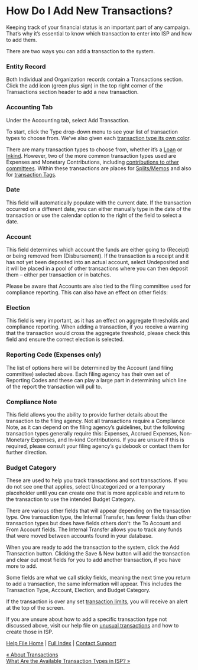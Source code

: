  How Do I Add New Transactions?
==========

Keeping track of your financial status is an important part of any campaign. That’s why it’s essential to know which transaction to enter into ISP and how to add them.

There are two ways you can add a transaction to the system.

### Entity Record ###

Both Individual and Organization records contain a Transactions section. Click the add icon (green plus sign) in the top right corner of the Transactions section header to add a new transaction.

### Accounting Tab ###

Under the Accounting tab, select Add Transaction.

To start, click the Type drop-down menu to see your list of transaction types to choose from. We’ve also given each [transaction type its own color](https://ispolitical.com/color-changes-on-the-add-transaction-screen/).

There are many transaction types to choose from, whether it’s a [Loan](https://ispolitical.com/how-do-i-add-a-loan-repayment-or-forgiveness/) or [Inkind](https://ispolitical.com/how-to-record-in-kind-made-transactions/). However, two of the more common transaction types used are Expenses and Monetary Contributions, including [contributions to other committees](https://ispolitical.com/how-do-i-add-a-contribution-to-other-committees/). Within these transactions are places for [Splits/Memos](https://ispolitical.com/what-are-memos-splits-and-how-do-i-add-them/) and also for [transaction Tags](https://ispolitical.com/what-are-transaction-tags-and-how-do-i-use-them/).

### Date ###

This field will automatically populate with the current date. If the transaction occurred on a different date, you can either manually type in the date of the transaction or use the calendar option to the right of the field to select a date.

### Account ###

This field determines which account the funds are either going to (Receipt) or being removed from (Disbursement). If the transaction is a receipt and it has not yet been deposited into an actual account, select Undeposited and it will be placed in a pool of other transactions where you can then deposit them – either per transaction or in batches.

Please be aware that Accounts are also tied to the filing committee used for compliance reporting. This can also have an effect on other fields:

### Election ###

This field is very important, as it has an effect on aggregate thresholds and compliance reporting. When adding a transaction, if you receive a warning that the transaction would cross the aggregate threshold, please check this field and ensure the correct election is selected.

### Reporting Code (Expenses only) ###

The list of options here will be determined by the Account (and filing committee) selected above. Each filing agency has their own set of Reporting Codes and these can play a large part in determining which line of the report the transaction will pull to.

### Compliance Note ###

This field allows you the ability to provide further details about the transaction to the filing agency. Not all transactions require a Compliance Note, as it can depend on the filing agency’s guidelines, but the following transaction types generally require this: Expenses, Accrued Expenses, Non-Monetary Expenses, and In-kind Contributions. If you are unsure if this is required, please consult your filing agency’s guidebook or contact them for further direction.

### Budget Category ###

These are used to help you track transactions and sort transactions. If you do not see one that applies, select Uncategorized or a temporary placeholder until you can create one that is more applicable and return to the transaction to use the intended Budget Category.

There are various other fields that will appear depending on the transaction type. One transaction type, the Internal Transfer, has fewer fields than other transaction types but does have fields others don’t: the To Account and From Account fields. The Internal Transfer allows you to track any funds that were moved between accounts found in your database.

When you are ready to add the transaction to the system, click the Add Transaction button. Clicking the Save & New button will add the transaction and clear out most fields for you to add another transaction, if you have more to add.

Some fields are what we call sticky fields, meaning the next time you return to add a transaction, the same information will appear. This includes the Transaction Type, Account, Election, and Budget Category.

If the transaction is over any set [transaction limits](https://ispolitical.com/transaction-limits/), you will receive an alert at the top of the screen.

If you are unsure about how to add a specific transaction type not discussed above, visit our help file on [unusual transactions](https://ispolitical.com/Entering-Unusual-Transactions/) and how to create those in ISP.

[Help File Home](/help/) | [Full Index](/Help-File-Directory/) | [Contact Support](mailto:support@ISPolitical.com)

[« About Transactions](/About-Transactions)  
[What Are the Available Transaction Types in ISP? »](/What-Are-the-Available-Transaction-Types-in-ISP)